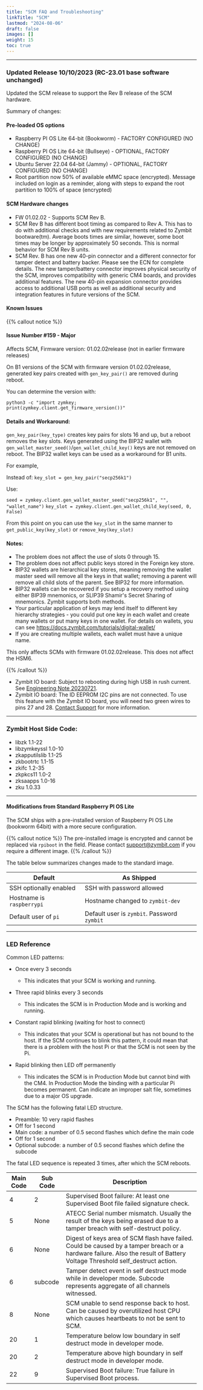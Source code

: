 ```yaml
---
title: "SCM FAQ and Troubleshooting"
linkTitle: "SCM" 
lastmod: "2024-08-06"
draft: false
images: []
weight: 15
toc: true
---
```


-----



### Updated Release 10/10/2023 (RC-23.01 base software unchanged)

Updated the SCM release to support the Rev B release of the SCM hardware. 

Summary of changes:

#### Pre-loaded OS options
* Raspberry PI OS Lite 64-bit (Bookworm) - FACTORY CONFIGURED (NO CHANGE)
* Raspberry PI OS Lite 64-bit (Bullseye) - OPTIONAL, FACTORY CONFIGURED (NO CHANGE)
* Ubuntu Server 22.04 64-bit (Jammy) - OPTIONAL, FACTORY CONFIGURED (NO CHANGE)
* Root partition now 50% of available eMMC space (encrypted). Message included on login as a reminder, along with steps to expand the root partition to 100% of space (encrypted)

#### SCM Hardware changes

* FW 01.02.02 - Supports SCM Rev B.
* SCM Rev B has different boot timing as compared to Rev A. This has to do with additional checks and with new requirements related to Zymbit bootware(tm). Average boots times are similar, however, some boot times may be longer by approximately 50 seconds. This is normal behavior for SCM Rev B units.
* SCM Rev. B has one new 40-pin connector and a different connector for tamper detect and battery backer. Please see the ECN for complete details. The new tamper/battery connector improves physical security of the SCM, improves compatibility with generic CM4 boards, and provides additional features. The new 40-pin expansion connector provides access to additional USB ports as well as additional security and integration features in future versions of the SCM.

#### Known Issues

{{% callout notice %}}

#### Issue Number #159 - Major
Affects SCM, Firmware version: 01.02.02release (not in earlier firmware releases)

On B1 versions of the SCM with firmware version 01.02.02release, generated key pairs created with `gen_key_pair()` are removed during reboot.

You can determine the version with:

`python3 -c "import zymkey; print(zymkey.client.get_firmware_version())"`

#### Details and Workaround:

`gen_key_pair(key_type)` creates key pairs for slots 16 and up, but a reboot removes the key slots. Keys generated using the BIP32 wallet with `gen_wallet_master_seed()`/`gen_wallet_child_key()` keys are not removed on reboot. The BIP32 wallet keys can be used as a workaround for B1 units.

For example,

Instead of:
`key_slot = gen_key_pair("secp256k1")`

Use:

`seed = zymkey.client.gen_wallet_master_seed("secp256k1", "", "wallet_name")`
`key_slot = zymkey.client.gen_wallet_child_key(seed, 0, False)`

From this point on you can use the `key_slot` in the same manner to `get_public_key(key_slot)` or `remove_key(key_slot)`

#### Notes:

* The problem does not affect the use of slots 0 through 15.
* The problem does not affect public keys stored in the Foreign key store.
* BIP32 wallets are hierarchical key stores, meaning removing the wallet master seed will remove all the keys in that wallet; removing a parent will remove all child slots of the parent. See BIP32 for more information.
* BIP32 wallets can be recovered if you setup a recovery method using either BIP39 mnemonics, or SLIP39 Shamir's Secret Sharing of mnemonics. Zymbit supports both methods.
* Your particular application of keys may lend itself to different key hierarchy strategies - you could put one key in each wallet and create many wallets or put many keys in one wallet. For details on wallets, you can see https://docs.zymbit.com/tutorials/digital-wallet/
* If you are creating multiple wallets, each wallet must have a unique name.
 
This only affects SCMs with firmware 01.02.02release. This does not affect the HSM6.

{{% /callout %}}

* Zymbit IO board: Subject to rebooting during high USB in rush current. See [Engineering Note 20230721](/reference/engineering-notes/Zymbit-Engineering-Note-20230721-SCM-Motherboard-USB.pdf).
* Zymbit IO board: The ID EEPROM I2C pins are not connected. To use this feature with the Zymbit IO board, you will need two green wires to pins 27 and 28. [Contact Support](mailto:support@zymbit.com) for more information.

-----

### Zymbit Host Side Code:
 - libzk 1.1-22
 - libzymkeyssl 1.0-10
 - zkapputilslib 1.1-25
 - zkbootrtc 1.1-15
 - zkifc 1.2-35
 - zkpkcs11 1.0-2 
 - zksaapps 1.0-16
 - zku 1.0.33

-----

#### Modifications from Standard Raspberry PI OS Lite

The SCM ships with a pre-installed version of Raspberry PI OS Lite (bookworm 64bit) with a more secure configuration.

{{% callout notice %}}
The pre-installed image is encrypted and cannot be replaced via `rpiboot` in the field. Please contact support@zymbit.com if you require a different image.
{{% /callout %}}

The table below summarizes changes made to the standard image. 

| Default | As Shipped |
|------------------|--------------------------|
| SSH optionally enabled |SSH with password allowed |
| Hostname is `raspberrypi` | Hostname changed to `zymbit-dev` |
| Default user of `pi` | Default user is `zymbit`. Password `zymbit` |

-----
### LED Reference

Common LED patterns:

* Once every 3 seconds
   * This indicates that your SCM is working and running.  

* Three rapid blinks every 3 seconds
   * This indicates the SCM is in Production Mode and is working and running.  

* Constant rapid blinking (waiting for host to connect)
   * This indicates that your SCM is operational but has not bound to the host. If the SCM continues to blink this pattern, it could mean that there is a problem with the host Pi or that the SCM is not seen by the Pi.  

* Rapid blinking then LED off permanently
   * This indicates the SCM is in Production Mode but cannot bind with the CM4.  In Production Mode the binding with a particular Pi becomes permanent. Can indicate an improper salt file, sometimes due to a major OS upgrade.  

The SCM has the following fatal LED structure.

- Preamble: 10 very rapid flashes
- Off for 1 second
- Main code: a number of 0.5 second flashes which define the main code
- Off for 1 second
- Optional subcode: a number of 0.5 second flashes which define the subcode

The fatal LED sequence is repeated 3 times, after which the SCM reboots.

| Main Code | Sub Code | Description |
| ------ | ------ | ------ |
| 4 | 2 | Supervised Boot failure: At least one Supervised Boot file failed signature check. |
| 5 | None | ATECC Serial number mismatch. Usually the result of the keys being erased due to a tamper breach with self-destruct policy. |
| 6 | None | Digest of keys area of SCM flash have failed. Could be caused by a tamper breach or a hardware failure. Also the result of Battery Voltage Threshold self_destruct action.|
| 6 | subcode | Tamper detect event in self destruct mode while in developer mode. Subcode represents aggregate of all channels witnessed. |
| 8 | None | SCM unable to send response back to host. Can be caused by overutilized host CPU which causes heartbeats to not be sent to SCM. |
| 20 | 1 | Temperature below low boundary in self destruct mode in developer mode. |
| 20 | 2 | Temperature above high boundary in self destruct mode in developer mode. |
| 22 | 9 | Supervised Boot failure: True failure in Supervised Boot process. |


